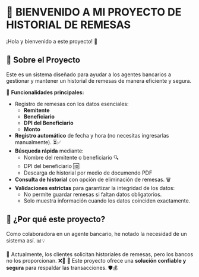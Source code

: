 # 📌 BIENVENIDO A MI PROYECTO DE HISTORIAL DE REMESAS

¡Hola y bienvenido a este proyecto! 🎉

## 🏦 Sobre el Proyecto
Este es un sistema diseñado para ayudar a los agentes bancarios a gestionar y mantener un historial de remesas de manera eficiente y segura. 

🔹 **Funcionalidades principales:**
- Registro de remesas con los datos esenciales:
  - **Remitente**
  - **Beneficiario**
  - **DPI del Beneficiario**
  - **Monto**
- **Registro automático** de fecha y hora (no necesitas ingresarlas manualmente). ⏳✅
- **Búsqueda rápida** mediante:
  - Nombre del remitente o beneficiario 🔍
  - DPI del beneficiario 🆔
  - Descarga de historial por medio de documendo PDF
- **Consulta de historial** con opción de eliminación de remesas. 🗑️
- **Validaciones estrictas** para garantizar la integridad de los datos:
  - No permite guardar remesas si faltan datos obligatorios.
  - Solo muestra información cuando los datos coinciden exactamente.

## 🎯 ¿Por qué este proyecto?
Como colaboradora en un agente bancario, he notado la necesidad de un sistema así. 📊💡

🔹 Actualmente, los clientes solicitan historiales de remesas, pero los bancos no los proporcionan. ❌🏦
🔹 Este proyecto ofrece una **solución confiable y segura** para respaldar las transacciones. 🛡️💰

